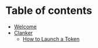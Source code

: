 # Table of contents

* [Welcome](README.md)
* [Clanker](clanker/README.md)
  * [How to Launch a Token](clanker/how-to-launch-a-token.md)
